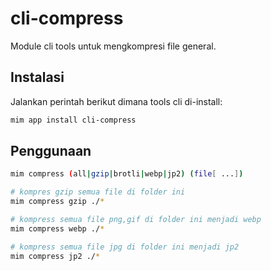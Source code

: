 # cli-compress

Module cli tools untuk mengkompresi file general.

## Instalasi

Jalankan perintah berikut dimana tools cli di-install:

```bash
mim app install cli-compress
```

## Penggunaan

```bash
mim compress (all|gzip|brotli|webp|jp2) (file[ ...])

# kompres gzip semua file di folder ini
mim compress gzip ./*

# kompress semua file png,gif di folder ini menjadi webp
mim compress webp ./*

# kompress semua file jpg di folder ini menjadi jp2
mim compress jp2 ./*
```